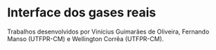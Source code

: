 # Interface dos gases reais
<p>Trabalhos desenvolvidos por Vinícius Guimarães de Oliveira, Fernando Manso (UTFPR-CM) e Wellington Corrêa (UTFPR-CM).</p>
